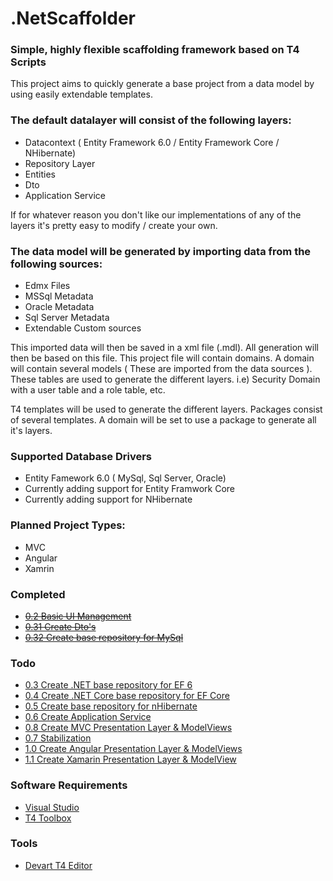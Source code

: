 # .NetScaffolder

### Simple, highly flexible scaffolding framework based on T4 Scripts

This project aims to quickly generate a base project from a data model by using easily extendable templates. 

### The default datalayer will consist of the following layers:

- Datacontext ( Entity Framework 6.0 / Entity Framework Core / NHibernate)
- Repository Layer
- Entities
- Dto
- Application Service

If for whatever reason you don't like our implementations of any of the layers it's pretty easy to modify / create your own.

### The data model will be generated by importing data from the following sources:

- Edmx Files
- MSSql Metadata
- Oracle Metadata
- Sql Server Metadata
- Extendable Custom sources

This imported data will then be saved in a xml file (.mdl). All generation will then be based on this file.
This project file will contain domains. A domain will contain several models ( These are imported from the data sources ). These tables are used to generate the different layers. i.e) Security Domain with a user table and a role table, etc.

T4 templates will be used to generate the different layers. Packages consist of several templates. A domain will be set to use a package to generate all it's layers.  

### Supported Database Drivers

- Entity Famework 6.0 ( MySql, Sql Server, Oracle)
- Currently adding support for Entity Framwork Core
- Currently adding support for NHibernate

### Planned Project Types:

- MVC
- Angular 
- Xamrin

### Completed
- ~~[0.2 Basic UI Management](https://github.com/laredoza/.NetScaffolder/milestone/2)~~
- ~~[0.31 Create Dto's](https://github.com/laredoza/.NetScaffolder/milestone/7)~~
- ~~[0.32 Create base repository for MySql](https://github.com/laredoza/.NetScaffolder/milestone/9)~~

### Todo
- [0.3 Create .NET base repository for EF 6](https://github.com/laredoza/.NetScaffolder/milestone/3)
- [0.4 Create .NET Core base repository for EF Core](https://github.com/laredoza/.NetScaffolder/milestone/4)
- [0.5 Create base repository for nHibernate](https://github.com/laredoza/.NetScaffolder/milestone/5)
- [0.6 Create Application Service](https://github.com/laredoza/.NetScaffolder/milestone/6)
- [0.8 Create MVC Presentation Layer & ModelViews](https://github.com/laredoza/.NetScaffolder/milestone/8)
- [0.7 Stabilization](https://github.com/laredoza/.NetScaffolder/milestone/12)
- [1.0 Create Angular Presentation Layer & ModelViews](https://github.com/laredoza/.NetScaffolder/milestone/10)
- [1.1 Create Xamarin Presentation Layer & ModelView](https://github.com/laredoza/.NetScaffolder/milestone/11)

### Software Requirements
- [Visual Studio](https://www.visualstudio.com/downloads/)
- [T4 Toolbox](https://marketplace.visualstudio.com/items?itemName=OlegVSych.T4ToolboxforVisualStudio2017)

### Tools
- [Devart T4 Editor](https://www.devart.com/t4-editor/download.html)
